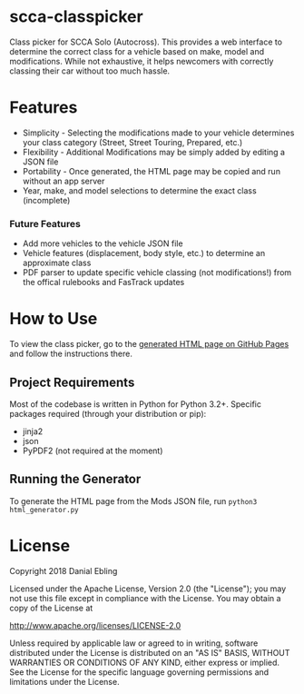 # scca-classpicker
Class picker for SCCA Solo (Autocross). This provides a web interface to determine
the correct class for a vehicle based on make, model and modifications. While not
exhaustive, it helps newcomers with correctly classing their car without too much hassle.

# Features
- Simplicity - Selecting the modifications made to your vehicle determines your class category (Street, Street Touring, Prepared, etc.)
- Flexibility - Additional Modifications may be simply added by editing a JSON file
- Portability - Once generated, the HTML page may be copied and run without an app server
- Year, make, and model selections to determine the exact class (incomplete)

### Future Features
- Add more vehicles to the vehicle JSON file
- Vehicle features (displacement, body style, etc.) to determine an approximate class 
- PDF parser to update specific vehicle classing (not modifications!) from the offical rulebooks and FasTrack updates

# How to Use
To view the class picker, go to the [generated HTML page on GitHub Pages](https://danialre.github.io/scca-classpicker/html/classpicker.html) and follow the instructions there.

## Project Requirements
Most of the codebase is written in Python for Python 3.2+.
Specific packages required (through your distribution or pip):
- jinja2
- json
- PyPDF2 (not required at the moment)

## Running the Generator
To generate the HTML page from the Mods JSON file, run `python3 html_generator.py`

# License
Copyright 2018 Danial Ebling

Licensed under the Apache License, Version 2.0 (the "License");
you may not use this file except in compliance with the License.
You may obtain a copy of the License at

http://www.apache.org/licenses/LICENSE-2.0

Unless required by applicable law or agreed to in writing, software
distributed under the License is distributed on an "AS IS" BASIS,
WITHOUT WARRANTIES OR CONDITIONS OF ANY KIND, either express or implied.
See the License for the specific language governing permissions and
limitations under the License.
